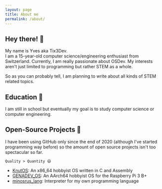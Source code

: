 ```yaml
---
layout: page
title: About me
permalink: /about/
---
```


## Hey there! 👋

My name is Yves aka Tix3Dev.<br/>
I am a 15-year-old computer science/engineering enthusiast from Switzerland.
Currently, I am really passionate about OSDev.
My interests aren't just limited to programming but rather STEM as a whole.

So as you can probably tell, I am planning to write about all kinds of STEM related topics. 

## Education 🔬

I am still in school but eventually my goal is to study computer science or computer engineering.

## Open-Source Projects 🌟

I have been using GitHub only since the end of 2020 (although I've started programming way before) so the amount of open source projects isn't too spectacular so far.
```
Quality > Quantity 😄
```

- [KnutOS](https://github.com/Tix3Dev/KnutOS): An x86_64 hobbyist OS written in C and Assembly
- [GENADEV_OS](https://github.com/GENADEV/GENADEV_OS): An AArch64 hobbyist OS for the Raspberry Pi 3 B+
- [minosrus_lang](https://github.com/Tix3Dev/minosrus_lang): Interpreter for my own programming language 
